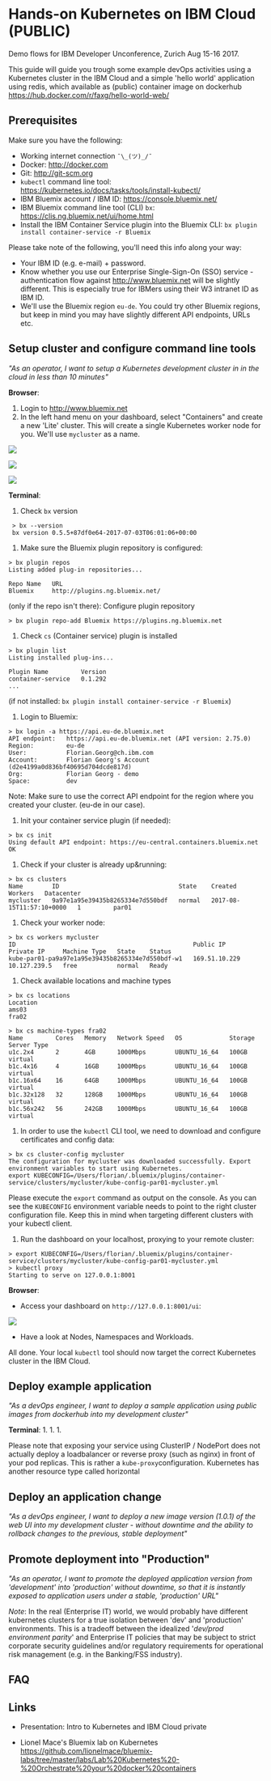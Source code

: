 # Hands-on Kubernetes on IBM Cloud (PUBLIC)
Demo flows for IBM Developer Unconference, Zurich Aug 15-16 2017.

This guide will guide you trough some example devOps activities using a Kubernetes cluster in the IBM Cloud and a simple 'hello world' application using redis, which available as (public) container image on dockerhub https://hub.docker.com/r/faxg/hello-world-web/



## Prerequisites
Make sure you have the following:

* Working internet connection `¯\_(ツ)_/¯`
* Docker: http://docker.com
* Git: http://git-scm.org
* `kubectl` command line tool: https://kubernetes.io/docs/tasks/tools/install-kubectl/
* IBM Bluemix account / IBM ID: https://console.bluemix.net/
* IBM Bluemix command line tool (CLI) `bx`: https://clis.ng.bluemix.net/ui/home.html
* Install the IBM Container Service plugin into the Bluemix CLI:
`bx plugin install container-service -r Bluemix`

Please take note of the following, you'll need this info along your way:

* Your IBM ID (e.g. e-mail) + password.
* Know whether you use our Enterprise Single-Sign-On (SSO) service - authentication flow against http://www.bluemix.net will be slightly different. This is especially true for IBMers using their W3 intranet ID as IBM ID.
* We'll use the Bluemix region `eu-de`. You could try other Bluemix regions, but keep in mind you may have slightly different API endpoints, URLs etc.



## Setup cluster and configure command line tools
_"As an operator, I want to setup a Kubernetes development cluster in in the cloud in less than 10 minutes"_

**Browser**:
 1. Login to http://www.bluemix.net
 1. In the left hand menu on your dashboard, select "Containers" and create a new 'Lite' cluster. This will create a single Kubernetes worker node for you. We'll use `mycluster` as a name.

![](./images/dashboard-containers.png)

![](./images/create_cluster.png)

![](./images/create_cluster2.png)

<!--
When using the IBM `bx` tool, auth token and cookie handling for the CLI client is simplifed. You could use plain & pure `kubectl`, but it's more cumbersome. See http://... for details.
-->

**Terminal**:
 1. Check `bx` version
 ```
  > bx --version
  bx version 0.5.5+87df0e64-2017-07-03T06:01:06+00:00
 ```
 1. Make sure the Bluemix plugin repository is configured:
 ```
 > bx plugin repos
 Listing added plug-in repositories...

 Repo Name   URL   
 Bluemix     http://plugins.ng.bluemix.net/   
 ```
 (only if the repo isn't there): Configure plugin repository
 ```
 > bx plugin repo-add Bluemix https://plugins.ng.bluemix.net
 ```
 1. Check `cs` (Container service) plugin is installed
 ```
 > bx plugin list
 Listing installed plug-ins...

 Plugin Name         Version   
 container-service   0.1.292   
 ...
 ```
 (if not installed: `bx plugin install container-service -r Bluemix`)

 1. Login to Bluemix:
 ```
 > bx login -a https://api.eu-de.bluemix.net
 API endpoint:   https://api.eu-de.bluemix.net (API version: 2.75.0)   
Region:         eu-de   
User:           Florian.Georg@ch.ibm.com   
Account:        Florian Georg's Account (d2e4199a0d836bf40695d704dcde817d)   
Org:            Florian Georg - demo   
Space:          dev   
 ```
 Note: Make sure to use the correct API endpoint for the region where you created your cluster. (eu-de in our case).

 1. Init your container service plugin (if needed):
```
> bx cs init
Using default API endpoint: https://eu-central.containers.bluemix.net
OK
```

 1. Check if your cluster is already up&running:
 ```
 > bx cs clusters
 Name        ID                                 State    Created                    Workers   Datacenter   
 mycluster   9a97e1a95e39435b8265334e7d550bdf   normal   2017-08-15T11:57:10+0000   1         par01   
 ```

 1. Check your worker node:
 ```
 > bx cs workers mycluster
 ID                                                 Public IP       Private IP     Machine Type   State    Status   
kube-par01-pa9a97e1a95e39435b8265334e7d550bdf-w1   169.51.10.229   10.127.239.5   free           normal   Ready   

 ```

 1. Check available locations and machine types
 ```
 > bx cs locations
 Location   
 ams03   
 fra02   

 > bx cs machine-types fra02
 Name         Cores   Memory   Network Speed   OS             Storage   Server Type   
u1c.2x4      2       4GB      1000Mbps        UBUNTU_16_64   100GB     virtual   
b1c.4x16     4       16GB     1000Mbps        UBUNTU_16_64   100GB     virtual   
b1c.16x64    16      64GB     1000Mbps        UBUNTU_16_64   100GB     virtual   
b1c.32x128   32      128GB    1000Mbps        UBUNTU_16_64   100GB     virtual   
b1c.56x242   56      242GB    1000Mbps        UBUNTU_16_64   100GB     virtual   
 ```

1. In order to use the `kubectl` CLI tool, we need to download and configure certificates and config data:
```
> bx cs cluster-config mycluster
The configuration for mycluster was downloaded successfully. Export environment variables to start using Kubernetes.
export KUBECONFIG=/Users/florian/.bluemix/plugins/container-service/clusters/mycluster/kube-config-par01-mycluster.yml
```  

Please execute the `export` command as output on the console. As you can see the `KUBECONFIG` environment variable needs to point to the right cluster configuration file. Keep this in mind when targeting different clusters with your kubectl client.

1. Run the dashboard on your localhost, proxying to your remote cluster:
```
> export KUBECONFIG=/Users/florian/.bluemix/plugins/container-service/clusters/mycluster/kube-config-par01-mycluster.yml
> kubectl proxy
Starting to serve on 127.0.0.1:8001
```



 **Browser**:
 + Access your dashboard on `http://127.0.0.1:8001/ui`:

 ![](./images/kube-dashboard-nodes.png)

 + Have a look at Nodes, Namespaces and Workloads.


 All done. Your local `kubectl` tool should now target the correct Kubernetes cluster in the IBM Cloud.


## Deploy example application
_"As a devOps engineer, I want to deploy a sample application using public images from dockerhub into my development cluster"_


**Terminal**:
1. 
1.
1.


Please note that exposing your service using ClusterIP / NodePort does not actually deploy a loadbalancer or reverse proxy (such as nginx) in front of your pod replicas. This
is rather a `kube-proxy`configuration.
Kubernetes has another resource type called horizontal  

## Deploy an application change
_"As a devOps engineer, I want to deploy a new image version (1.0.1) of the web UI into my development cluster - without downtime and the ability to rollback changes to the previous, stable deployment"_


<!--## Deploy a "breaking" change to the database
_"As a devOps engineer, I want to deploy "_
-->

## Promote deployment into "Production"
_"As an operator, I want to promote the deployed application version from 'development' into 'production' without downtime, so that it is instantly exposed to application users under a stable, 'production' URL"_

*Note*: In the real (Enterprise IT) world, we would probably have different kubernetes clusters for a true isolation between 'dev' and 'production' environments. This is a tradeoff between the idealized '_dev/prod environment parity_' and Enterprise IT policies that may be subject to strict corporate security guidelines and/or regulatory requirements for operational risk management (e.g. in the Banking/FSS industry).



## FAQ

## Links
* Presentation: Intro to Kubernetes and IBM Cloud private

* Lionel Mace's Bluemix lab on Kubernetes https://github.com/lionelmace/bluemix-labs/tree/master/labs/Lab%20Kubernetes%20-%20Orchestrate%20your%20docker%20containers
